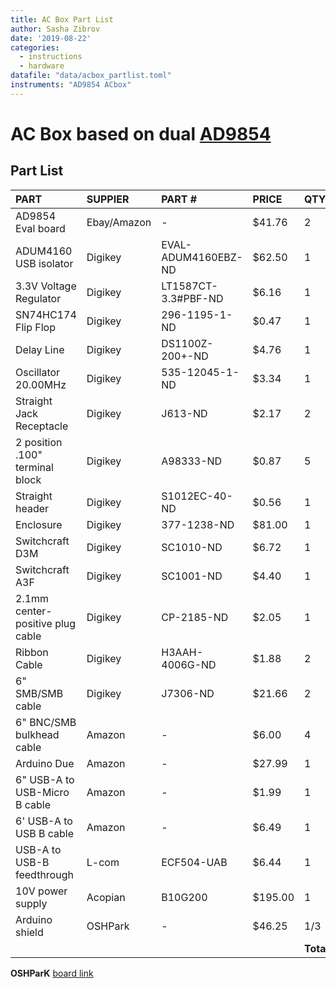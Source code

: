 ```yaml
---
title: AC Box Part List
author: Sasha Zibrov
date: '2019-08-22'
categories:
  - instructions
  - hardware
datafile: "data/acbox_partlist.toml"
instruments: "AD9854 ACbox"
---
```

# AC Box based on dual [AD9854](https://www.analog.com/media/en/technical-documentation/data-sheets/AD9854.pdf)

## Part List
| PART                             | SUPPIER     | PART #              | PRICE   | QTY       | SUBTOTAL    |
|:---------------------------------|:------------|:--------------------|:--------|:----------|:------------|
| AD9854 Eval board                | Ebay/Amazon | -                   | $41.76  | 2         | $83.52      |
| ADUM4160 USB isolator            | Digikey     | EVAL-ADUM4160EBZ-ND | $62.50  | 1         | $62.50      |
| 3.3V Voltage Regulator           | Digikey     | LT1587CT-3.3#PBF-ND | $6.16   | 1         | $6.16       |
| SN74HC174 Flip Flop              | Digikey     | 296-1195-1-ND       | $0.47   | 1         | $0.47       |
| Delay Line                       | Digikey     | DS1100Z-200+-ND     | $4.76   | 1         | $4.76       |
| Oscillator 20.00MHz              | Digikey     | 535-12045-1-ND      | $3.34   | 1         | $3.34       |
| Straight Jack Receptacle         | Digikey     | J613-ND             | $2.17   | 2         | $4.34       |
| 2 position .100" terminal block  | Digikey     | A98333-ND           | $0.87   | 5         | $4.35       |
| Straight header                  | Digikey     | S1012EC-40-ND       | $0.56   | 1         | $0.56       |
| Enclosure                        | Digikey     | 377-1238-ND         | $81.00  | 1         | $81.00      |
| Switchcraft D3M                  | Digikey     | SC1010-ND           | $6.72   | 1         | $6.72       |
| Switchcraft A3F                  | Digikey     | SC1001-ND           | $4.40   | 1         | $4.40       |
| 2.1mm center-positive plug cable | Digikey     | CP-2185-ND          | $2.05   | 1         | $2.05       |
| Ribbon Cable                     | Digikey     | H3AAH-4006G-ND      | $1.88   | 2         | $3.76       |
| 6" SMB/SMB cable                 | Digikey     | J7306-ND            | $21.66  | 2         | $43.32      |
| 6" BNC/SMB bulkhead cable        | Amazon      | -                   | $6.00   | 4         | $24.00      |
| Arduino Due                      | Amazon      | -                   | $27.99  | 1         | $27.99      |
| 6" USB-A to USB-Micro B cable    | Amazon      | -                   | $1.99   | 1         | $1.99       |
| 6' USB-A to USB B cable          | Amazon      | -                   | $6.49   | 1         | $6.49       |
| USB-A to USB-B feedthrough       | L-com       | ECF504-UAB          | $6.44   | 1         | $6.44       |
| 10V power supply                 | Acopian     | B10G200             | $195.00 | 1         | $195.00     |
| Arduino shield                   | OSHPark     | -                   | $46.25  | 1/3       | $15.46      |
|                                  |             |                     |         | **Total** | **$588.62** |

**OSHParK** [board link](https://oshpark.com/shared_projects/UQsKJloo)
